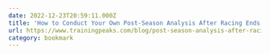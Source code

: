 ```yaml
---
date: 2022-12-23T20:59:11.000Z
title: 'How to Conduct Your Own Post-Season Analysis After Racing Ends'
url: https://www.trainingpeaks.com/blog/post-season-analysis-after-racing/
category: bookmark
---
```

